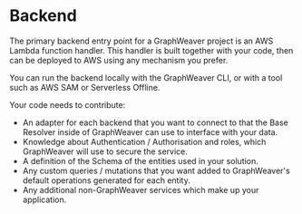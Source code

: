 # Backend

The primary backend entry point for a GraphWeaver project is an AWS Lambda function handler. This handler is built together with your code, then can be deployed to AWS using any mechanism you prefer.

You can run the backend locally with the GraphWeaver CLI, or with a tool such as AWS SAM or Serverless Offline.

Your code needs to contribute:

* An adapter for each backend that you want to connect to that the Base Resolver inside of GraphWeaver can use to interface with your data.
* Knowledge about Authentication / Authorisation and roles, which GraphWeaver will use to secure the service.
* A definition of the Schema of the entities used in your solution.
* Any custom queries / mutations that you want added to GraphWeaver's default operations generated for each entity.
* Any additional non-GraphWeaver services which make up your application.
